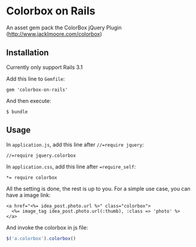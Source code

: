 # Colorbox on Rails

An asset gem pack the ColorBox jQuery Plugin (http://www.jacklmoore.com/colorbox)

## Installation

Currently only support Rails 3.1

Add this line to `Gemfile`:
    
    gem 'colorbox-on-rails'

And then execute:

    $ bundle

## Usage

In `application.js`, add this line after `//=require jquery`:

    //=require jquery.colorbox

In `application.css`, add this line after `=require_self`:

    *= require colorbox

All the setting is done, the rest is up to you. For a simple use case, you can have a image link:

```erb
<a href="<%= idea_post.photo.url %>" class="colorbox">
  <%= image_tag idea_post.photo.url(:thumb), :class => 'photo' %>
</a>
```

And invoke the colorbox in js file:

```js
$('a.colorbox').colorbox()
```

